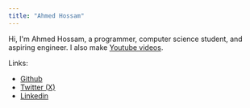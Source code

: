 ```yaml
---
title: "Ahmed Hossam"
---
```


Hi, I'm Ahmed Hossam, a programmer, computer science student, and aspiring engineer.
I also make [Youtube videos](https://www.youtube.com/@ahmedhossam6060).

Links:
- [Github](https://github.com/ahmedhosssam)
- [Twitter (X)](https://x.com/ahmedhossvm)
- [Linkedin](https://www.linkedin.com/in/ahmedhossamm/)
